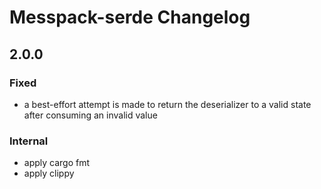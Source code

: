 # Messpack-serde Changelog
## 2.0.0
### Fixed
* a best-effort attempt is made to return the deserializer to a valid state after consuming an invalid value
### Internal
* apply cargo fmt
* apply clippy